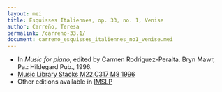 ```yaml
---
layout: mei
title: Esquisses Italiennes, op. 33, no. 1, Venise
author: Carreño, Teresa
permalink: /carreno-33.1/
document: carreno_esquisses_italiennes_no1_venise.mei
---
```


- In *Music for piano*, edited by Carmen  Rodriguez-Peralta. Bryn Mawr, Pa.: Hildegard Pub., 1996.
- <a href="https://tufts-primo.hosted.exlibrisgroup.com/permalink/f/bnf7qa/01TUN_ALMA21113580720003851" target="_blank">Music Library Stacks M22.C317 M8 1996</a>
- Other editions available in <a href="https://imslp.org/wiki/2_Esquisses_italiennes%2C_Opp.33-34_(Carre%C3%B1o%2C_Teresa)" target="_blank">IMSLP</a>
